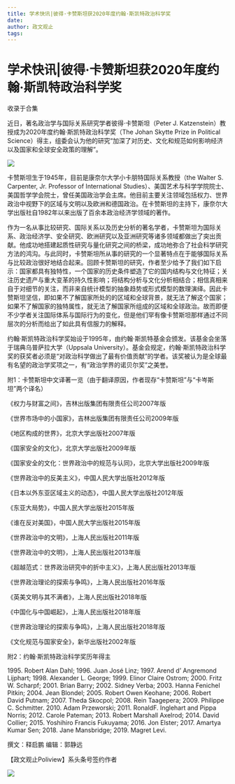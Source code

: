 ```yaml
---
title: 学术快讯|彼得·卡赞斯坦获2020年度约翰·斯凯特政治科学奖
date: 
author: 政文观止
tags: 
---
```

# 学术快讯|彼得·卡赞斯坦获2020年度约翰·斯凯特政治科学奖


收录于合集

近日，著名政治学与国际关系研究学者彼得·卡赞斯坦（Peter J. Katzenstein）教授成为2020年度约翰·斯凯特政治科学奖（The Johan
Skytte Prize in Political
Science）得主，组委会认为他的研究“加深了对历史、文化和规范如何影响经济以及国家和全球安全政策的理解”。

  

![](/images/305/2.png)

  

  
  

  

卡赞斯坦生于1945年，目前是康奈尔大学小卡朋特国际关系教授（the Walter S. Carpenter, Jr. Professor of
International
Studies）、美国艺术与科学学院院士、美国哲学学会院士，曾任美国政治学会主席。他目前主要关注领域包括权力、世界政治中视野下的区域与文明以及欧洲和德国政治。在卡赞斯坦的主持下，康奈尔大学出版社自1982年以来出版了百余本政治经济学领域的著作。

  

作为一名从事比较研究、国际关系以及历史分析的著名学者，卡赞斯坦为国际关系、政治经济学、安全研究、欧洲研究以及亚洲研究等诸多领域都做出了突出贡献。他成功地搭建起质性研究与量化研究之间的桥梁，成功地弥合了社会科学研究方法的鸿沟。与此同时，卡赞斯坦所从事的研究的一个显著特点在于能够国际关系与比较政治很好地结合起来。回顾卡赞斯坦的研究，作者至少给予了我们如下启示：国家都具有独特性，一个国家的历史条件塑造了它的国内结构与文化特征；关注历史遗产与重大变革的持久性影响；将结构分析与文化分析相结合；相信真相来自于对细节的关注，而非来自统计模型的抽象趋势或形式模型的数理演绎。因此卡赞斯坦坚信，即如果不了解国家所处的的区域和全球背景，就无法了解这个国家；如果不了解国家的独特属性，就无法了解国家所组成的区域和全球政治。故而即便不少学者关注国际体系与国际行为的变化，但是他们罕有像卡赞斯坦那样通过不同层次的分析而给出了如此具有信服力的解释。

  

约翰·斯凯特政治科学奖始设于1995年，由约翰·斯凯特基金会颁发。该基金会坐落于瑞典乌普萨拉大学（Uppsala
University）。基金会规定，约翰·斯凯特政治科学奖的获奖者必须是“对政治科学做出了最有价值贡献”的学者。该奖被认为是全球最有名望的政治学奖项之一，有“政治学界的诺贝尔奖”之美誉。

  

  
  

  

附1：卡赞斯坦中文译著一览（由于翻译原因，作者现存“卡赞斯坦”与“卡岑斯坦”两个译名）  

《权力与财富之间》，吉林出版集团有限责任公司2007年版  

《世界市场中的小国家》，吉林出版集团有限责任公司2009年版

《地区构成的世界》，北京大学出版社2007年版

《国家安全的文化》，北京大学出版社2009年版

《国家安全的文化：世界政治中的规范与认同》，北京大学出版社2009年版

《世界政治中的反美主义》，中国人民大学出版社2012年版

《日本以外东亚区域主义的动态》，中国人民大学出版社2012年版

《东亚大局势》，中国人民大学出版社2015年版

《谁在反对美国》，中国人民大学出版社2015年版

《世界政治中的文明》，上海人民出版社2011年版

《世界政治中的文明》，上海人民出版社2013年版

《超越范式：世界政治研究中的折中主义》，上海人民出版社2013年版

《世界政治理论的探索与争鸣》，上海人民出版社2016年版

《英美文明与其不满者》，上海人民出版社2018年版

《中国化与中国崛起》，上海人民出版社2018年版

《世界政治理论的探索与争鸣》，上海人民出版社2018年版

《文化规范与国家安全》，新华出版社2002年版

  

  
  

  

附2：约翰·斯凯特政治科学奖历年得主

  

1995\. Robert Alan Dahl; 1996. Juan José Linz; 1997. Arend d’ Angremond
Lijphart; 1998. Alexander L. George; 1999. Elinor Claire Ostrom; 2000. Fritz
W. Scharpf; 2001. Brian Barry; 2002. Sidney Verba; 2003. Hanna Fenichel
Pitkin; 2004. Jean Blondel; 2005. Robert Owen Keohane; 2006. Robert David
Putnam; 2007. Theda Skocpol; 2008. Rein Taagepera; 2009. Philippe C.
Schmitter. 2010. Adam Przeworski; 2011. RonaldF. Inglehart and Pippa Norris;
2012. Carole Pateman; 2013. Robert Marshall Axelrod; 2014. David Collier;
2015. Yoshihiro Francis Fukuyama; 2016. Jon Elster; 2017. Amartya Kumar Sen;
2018. Jane Mansbridge; 2019. Magret Levi.

  

撰文：释启鹏 编辑：郭静远

【政文观止Poliview】系头条号签约作者

  

![](/images/305/3.jpeg)

  

